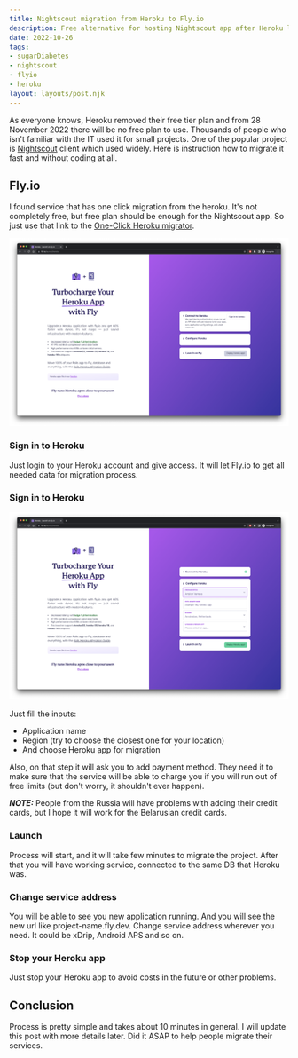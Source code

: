 ```yaml
---
title: Nightscout migration from Heroku to Fly.io
description: Free alternative for hosting Nightscout app after Heroku lost their free plan.
date: 2022-10-26
tags:
- sugarDiabetes
- nightscout
- flyio
- heroku
layout: layouts/post.njk
---
```

As everyone knows, Heroku removed their free tier plan and from 28 November 2022 there will be no free plan to use. Thousands of people who isn't familiar with the IT used it for small projects. One of the popular project is [Nightscout](https://github.com/nightscout/cgm-remote-monitor) client which used widely. Here is instruction how to migrate it fast and without coding at all.

## Fly.io

I found service that has one click migration from the heroku. It's not completely free, but free plan should be enough for the Nightscout app. So just use that link to the [One-Click Heroku migrator](https://fly.io/launch/heroku).

![One-Click migration from Heroku to the Fly.io](one-click-migration.png)

### Sign in to Heroku

Just login to your Heroku account and give access. It will let Fly.io to get all needed data for migration process.

### Sign in to Heroku

![Setup configuration](configure.png)

Just fill the inputs:

- Application name
- Region (try to choose the closest one for your location)
- And choose Heroku app for migration

Also, on that step it will ask you to add payment method. They need it to make sure that the service will be able to charge you if you will run out of free limits (but don't worry, it shouldn't ever happen).

**_NOTE:_** People from the Russia will have problems with adding their credit cards, but I hope it will work for the Belarusian credit cards.

### Launch

Process will start, and it will take few minutes to migrate the project. After that you will have working service, connected to the same DB that Heroku was.

### Change service address

You will be able to see you new application running. And you will see the new url like project-name.fly.dev. Change service address wherever you need. It could be xDrip, Android APS and so on.

### Stop your Heroku app

Just stop your Heroku app to avoid costs in the future or other problems.

## Conclusion

Process is pretty simple and takes about 10 minutes in general. I will update this post with more details later. Did it ASAP to help people migrate their services.
